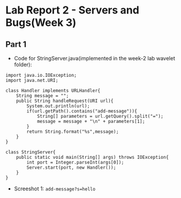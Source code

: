 # **Lab Report 2 - Servers and Bugs(Week 3)**
## **Part 1**
* Code for StringServer.java(implemented in the week-2 lab wavelet folder):
```
import java.io.IOException;
import java.net.URI;

class Handler implements URLHandler{
    String message = "";
    public String handleRequest(URI url){
        System.out.println(url);
        if(url.getPath().contains("add-message")){
            String[] parameters = url.getQuery().split("=");
            message = message + "\n" + parameters[1];
        }
        return String.format("%s",message);
    }
}

class StringServer{
    public static void main(String[] args) throws IOException{
        int port = Integer.parseInt(args[0]);
        Server.start(port, new Handler());
    }
}
```

* Screeshot 1: `add-message?s=hello`

